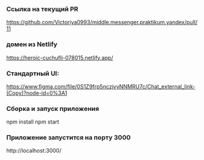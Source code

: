 ### Ссылка на текущий PR
https://github.com/Victoriya0993/middle.messenger.praktikum.yandex/pull/11

### домен из Netlify
https://heroic-cuchufli-078015.netlify.app/

### Стандартный UI: 
https://www.figma.com/file/0S1Z9frp5nczjvyNNMRU7c/Chat_external_link-(Copy)?node-id=0%3A1
### Сборка и запуск приложения 
npm install
npm start

### Приложение запустится на порту 3000
http://localhost:3000/

